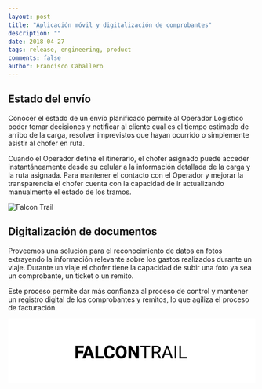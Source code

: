 ```yaml
---
layout: post
title: "Aplicación móvil y digitalización de comprobantes"
description: ""
date: 2018-04-27
tags: release, engineering, product
comments: false
author: Francisco Caballero
---
```


## Estado del envío

Conocer el estado de un envío planificado permite al Operador Logístico poder tomar decisiones y notificar al cliente cual es el tiempo estimado de arribo de la carga, resolver imprevistos que hayan ocurrido o simplemente asistir al chofer en ruta.

Cuando el Operador define el itinerario, el chofer asignado puede acceder instantáneamente desde su celular a la información detallada de la carga y la ruta asignada. Para mantener el contacto con el Operador y mejorar la transparencia el chofer cuenta con la capacidad de ir actualizando manualmente el estado de los tramos.

![Falcon Trail](/blog.falcontrail.com/assets/2018-03-31-seguimiento-de-cargas-falcon-trail.png "Falcon Trail")

## Digitalización de documentos

Proveemos una solución para el reconocimiento de datos en fotos extrayendo la información relevante sobre los gastos realizados durante un viaje. Durante un viaje el chofer tiene la capacidad de subir una foto ya sea un comprobante, un ticket o un remito.

Este proceso permite dar más confianza al proceso de control y mantener un registro digital de los comprobantes y remitos, lo que agiliza el proceso de facturación.

![Falcon Trail](/assets/2018-03-31-seguimiento-de-cargas-falcon-trail.png "Falcon Trail")